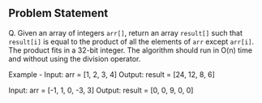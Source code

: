 ## Problem Statement

Q. Given an array of integers `arr[]`, return an array `result[]` such that
`result[i]` is equal to the product of all the elements of `arr` except `arr[i]`.
The product fits in a 32-bit integer. The algorithm should run in O(n) time and
without using the division operator.

Example -
Input: arr = [1, 2, 3, 4]
Output: result = [24, 12, 8, 6]

Input: arr = [-1, 1, 0, -3, 3]
Output: result = [0, 0, 9, 0, 0]
